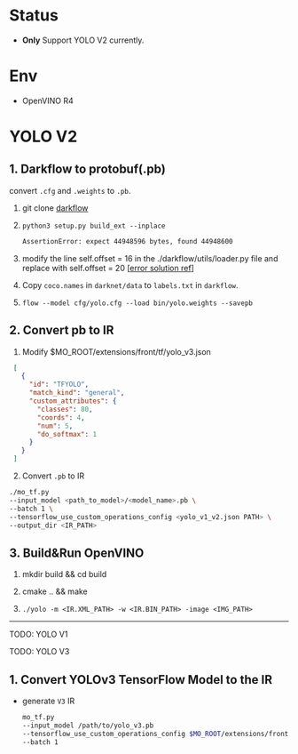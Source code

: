 # Status

- **Only** Support YOLO V2 currently.

# Env

- OpenVINO R4


# YOLO V2

## 1. Darkflow to protobuf(.pb)

convert `.cfg` and `.weights` to `.pb`.

1. git clone [darkflow](https://github.com/thtrieu/darkflow)

2. `python3 setup.py build_ext --inplace`


	```bash
	AssertionError: expect 44948596 bytes, found 44948600
	```

3. modify the line self.offset = 16 in the ./darkflow/utils/loader.py file and replace with self.offset = 20
	[[error solution ref](https://sites.google.com/view/tensorflow-example-java-api/complete-guide-to-train-yolo/convert-darknet-weights-to-pb-file)]


4. Copy `coco.names` in `darknet/data` to `labels.txt` in `darkflow`.

5. `flow --model cfg/yolo.cfg --load bin/yolo.weights --savepb`

## 2. Convert pb to IR

1. Modify $MO_ROOT/extensions/front/tf/yolo_v3.json

```json
 [
   {
     "id": "TFYOLO",
     "match_kind": "general",
     "custom_attributes": {
       "classes": 80,
       "coords": 4,
       "num": 5,
       "do_softmax": 1
     }
   }
 ]
```

2. Convert `.pb` to IR

```bash
./mo_tf.py
--input_model <path_to_model>/<model_name>.pb \
--batch 1 \
--tensorflow_use_custom_operations_config <yolo_v1_v2.json PATH> \
--output_dir <IR_PATH>
```

## 3. Build&Run OpenVINO

1. mkdir build && cd build

2. cmake .. && make

3. `./yolo -m <IR.XML_PATH> -w <IR.BIN_PATH> -image <IMG_PATH>`

---

TODO: YOLO V1

TODO: YOLO V3


## 1. Convert YOLOv3 TensorFlow Model to the IR

- generate `V3` IR

	```bash
	mo_tf.py
	--input_model /path/to/yolo_v3.pb
	--tensorflow_use_custom_operations_config $MO_ROOT/extensions/front/tf/yolo_v3.json
	--batch 1
	```
